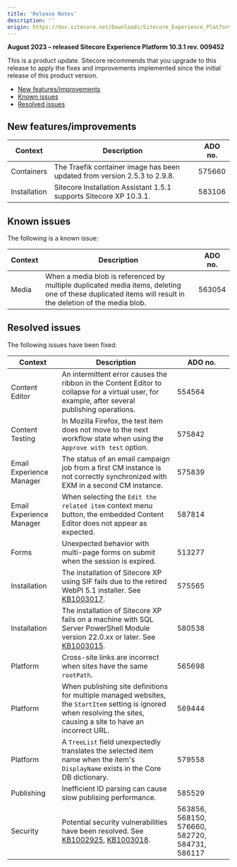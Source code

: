 ```yaml
---
title: 'Release Notes'
description: ''
origin: https://dev.sitecore.net/Downloads/Sitecore_Experience_Platform/103/Sitecore_Experience_Platform_103_Update1/Release_Notes
---
```


**August 2023 – released Sitecore Experience Platform 10.3.1 rev. 009452**

This is a product update. Sitecore recommends that you upgrade to this release to apply the fixes and improvements implemented since the initial release of this product version.

- [New features/improvements](#new-featuresimprovements)
- [Known issues](#known-issues)
- [Resolved issues](#resolved-issues)

## New features/improvements

| Context      | Description                                                               | ADO no. |
| ------------ | ------------------------------------------------------------------------- | ------- |
| Containers   | The Traefik container image has been updated from version 2.5.3 to 2.9.8. | 575660  |
| Installation | Sitecore Installation Assistant 1.5.1 supports Sitecore XP 10.3.1.        | 583106  |

## Known issues

The following is a known issue:

| Context                  | Description                                                                                                                                                                                                                                      | ADO no.                                        |
| ------------------------ | ------------------------------------------------------------------------------------------------------------------------------------------------------------------------------------------------------------------------------------------------ | ---------------------------------------------- |
| Media           | When a media blob is referenced by multiple duplicated media items, deleting one of these duplicated items will result in the deletion of the media blob.                                                                                                  | 563054                         
## Resolved issues

The following issues have been fixed:

| Context                  | Description                                                                                                                                                                                                                                      | ADO no.                                        |
| ------------------------ | ------------------------------------------------------------------------------------------------------------------------------------------------------------------------------------------------------------------------------------------------ | ---------------------------------------------- |
| Content Editor           | An intermittent error causes the ribbon in the Content Editor to collapse for a virtual user, for example, after several publishing operations.                                                                                                  | 554564                                         |
| Content Testing          | In Mozilla Firefox, the test item does not move to the next workflow state when using the `Approve with test` option.                                                                                                                            | 575842                                         |
| Email Experience Manager | The status of an email campaign job from a first CM instance is not correctly synchronized with EXM in a second CM instance.                                                                                                                     | 575839                                         |
| Email Experience Manager | When selecting the `Edit the related item` context menu button, the embedded Content Editor does not appear as expected.                                                                                                                         | 587814                                         |
| Forms                    | Unexpected behavior with multi-page forms on submit when the session is expired.                                                                                                                                                                 | 513277                                         |
| Installation             | The installation of Sitecore XP using SIF fails due to the retired WebPI 5.1 installer. See [KB1003017](https://support.sitecore.com/kb?id=kb_article_view&sysparm_article=KB1003017).                                                           | 575565                                         |
| Installation             | The installation of Sitecore XP fails on a machine with SQL Server PowerShell Module version 22.0.xx or later. See [KB1003015](https://support.sitecore.com/kb?id=kb_article_view&sysparm_article=KB1003015).                                    | 580538                                         |
| Platform                 | Cross-site links are incorrect when sites have the same `rootPath`.                                                                                                                                                                              | 565698                                         |
| Platform                 | When publishing site definitions for multiple managed websites, the `StartItem` setting is ignored when resolving the sites, causing a site to have an incorrect URL.                                                                            | 569444                                         |
| Platform                 | A `TreeList` field unexpectedly translates the selected item name when the item's `DisplayName` exists in the Core DB dictionary.                                                                                                                | 579558                                         |
| Publishing               | Inefficient ID parsing can cause slow publising performance.                                                                                                                                                                                     | 585529                                         |
| Security                 | Potential security vulnerabilities have been resolved. See [KB1002925](https://support.sitecore.com/kb?id=kb_article_view&sysparm_article=KB1002925), [KB1003018](https://support.sitecore.com/kb?id=kb_article_view&sysparm_article=KB1003018). | 563856, 568150, 576660, 582720, 584731, 586117 |
